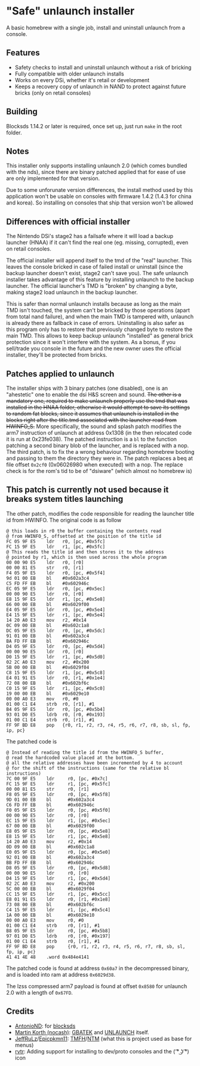 # "Safe" unlaunch installer
A basic homebrew with a single job, install and uninstall unlaunch from a console.

## Features
- Safety checks to install and uninstall unlaunch without a risk of bricking
- Fully compatible with older unlaunch installs
- Works on every DSi, whether it's retail or development
- Keeps a recovery copy of unlaunch in NAND to protect against future bricks
  (only on retail consoles)

## Building
Blocksds 1.14.2 or later is required, once set up, just run `make` in the root folder.

## Notes
This installer only supports installing unlaunch 2.0 (which comes bundled with the nds),
since there are binary patched applied that for ease of use are only implemented for that
version.

Due to some unforunate version differences, the install method used by this
application won't be usable on consoles with firmware 1.4.2 (1.4.3 for china and korea).
So installing on consoles that ship that version won't be allowed

## Differences with official installer
The Nintendo DSi's stage2 has a failsafe where it will load a backup launcher
(HNAA) if it can't find the real one (eg. missing, corrupted), even on retail
consoles.

The official installer will append itself to the tmd of the "real" launcher.
This leaves the console bricked in case of failed install or uninstall (since
the backup launcher doesn't exist, stage2 can't save you).
The safe unlaunch installer takes advantage of this feature by installing
unlaunch to the backup launcher.
The official launcher's TMD is "broken" by changing a byte, making stage2
load unlaunch in the backup launcher. 

This is safer than normal unlaunch installs because as long as the main TMD
isn't touched, the system can't be bricked by those operations (apart from
total nand failure), and when the main TMD is tampered with, unlaunch is
already there as fallback in case of errors.
Uninstalling is also safer as this program only has to restore that
previously changed byte to restore the main TMD.
This allows to keep backup unlaunch "installed" as general brick
protection since it won't interfere with the system. As a bonus, if you
sell/trade you console in the future and the new owner uses the official
installer, they'll be protected from bricks.

## Patches applied to unlaunch
The installer ships with 3 binary patches (one disabled), one is an "ahestetic" one to enable
the dsi H&S screen and sound.
~~The other is a mandatory one, required to make unlaunch properly use the tmd that
was installed in the HNAA folder, otherwise it would attempt to save its settings
to random fat blocks, since it assumes that unlaunch is installed in the blocks right
after the title.tmd associated with the launcher read from HWINFO_S.~~
More specifically, the sound and splash patch modifies the arm7 instruction of unlaunch at
address 0x1308 (in the then relocated code it is run at 0x23fe038). The patched instruction
is a `bl` to the function patching a second binary blob of the launcher, and is replaced with
a nop.
The third patch, is to fix the a wrong behaviour regarding homebrew booting and passing to them
the directory they were in.
The patch replaces a beq at file offset `0x2cf0` (0x06026980 when executed) with a nop.
The replace check is for the rom's tid to be of "dsiware" (which almost no homebrew is)

## This patch is currently not used because it breaks system titles launching
The other patch, modifies the code responsible for reading the launcher title id from HWINFO.
The original code is as follow
```
@ this loads in r0 the buffer containing the contents read
@ from HWINFO_S, offsetted at the position of the title id
FC 05 9F E5    ldr   r0, [pc, #0x5fc]
FC 15 9F E5    ldr   r1, [pc, #0x5fc]
@ This reads the title id and then stores it to the address
@ pointed by r1, which is then used across the whole program
00 00 90 E5    ldr   r0, [r0]
00 00 81 E5    str   r0, [r1]
F4 05 9F E5    ldr   r0, [pc, #0x5f4]
9d 01 00 EB    bl    #0x602a3c4
C5 FD FF EB    bl    #0x602946c
EC 05 9F E5    ldr   r0, [pc, #0x5ec]
00 00 90 E5    ldr   r0, [r0]
E8 15 9F E5    ldr   r1, [pc, #0x5e8]
66 00 00 EB    bl    #0x6029f00
E4 05 9F E5    ldr   r0, [pc, #0x5e4]
E4 15 9F E5    ldr   r1, [pc, #0x5e4]
14 20 A0 E3    mov   r2, #0x14
0C 09 00 EB    bl    #0x602c1a8
DC 05 9F E5    ldr   r0, [pc, #0x5dc]
91 01 00 EB    bl    #0x602a3c4
BA FD FF EB    bl    #0x602946c
D4 05 9F E5    ldr   r0, [pc, #0x5d4]
00 00 90 E5    ldr   r0, [r0]
D0 15 9F E5    ldr   r1, [pc, #0x5d0]
02 2C A0 E3    mov   r2, #0x200
5B 00 00 EB    bl    #0x6029f04
C8 15 9F E5    ldr   r1, [pc, #0x5c8]
E4 01 91 E5    ldr   r0, [r1, #0x1e4]
72 08 00 EB    bl    #0x602bf6c
C0 15 9F E5    ldr   r1, [pc, #0x5c0]
19 00 00 EB    bl    #0x6029e10
00 00 A0 E3    mov   r0, #0
01 00 C1 E4    strb  r0, [r1], #1
B4 05 9F E5    ldr   r0, [pc, #0x5b4]
93 01 D0 E5    ldrb  r0, [r0, #0x193]
01 00 C1 E4    strb  r0, [r1], #1
FF 9F BD E8    pop   {r0, r1, r2, r3, r4, r5, r6, r7, r8, sb, sl, fp, ip, pc}
```
The patched code is
```
@ Instead of reading the title id from the HWINFO_S buffer,
@ read the hardcoded value placed at the bottom.
@ all the relative addresses have been incremented by 4 to account
@ for the shift of the instructions (same for the relative bl instructions)
7C 00 9F E5    ldr     r0, [pc, #0x7c]
FC 15 9F E5    ldr     r1, [pc, #0x5fc]
00 00 81 E5    str     r0, [r1]
F8 05 9F E5    ldr     r0, [pc, #0x5f8]
9D 01 00 EB    bl      #0x602a3c4
C6 FD FF EB    bl      #0x602946c
F0 05 9F E5    ldr     r0, [pc, #0x5f0]
00 00 90 E5    ldr     r0, [r0]
EC 15 9F E5    ldr     r1, [pc, #0x5ec]
67 00 00 EB    bl      #0x6029f00
E8 05 9F E5    ldr     r0, [pc, #0x5e8]
E8 15 9F E5    ldr     r1, [pc, #0x5e8]
14 20 A0 E3    mov     r2, #0x14
0D 09 00 EB    bl      #0x602c1a8
E0 05 9F E5    ldr     r0, [pc, #0x5e0]
92 01 00 EB    bl      #0x602a3c4
BB FD FF EB    bl      #0x602946c
D8 05 9F E5    ldr     r0, [pc, #0x5d8]
00 00 90 E5    ldr     r0, [r0]
D4 15 9F E5    ldr     r1, [pc, #0x5d4]
02 2C A0 E3    mov     r2, #0x200
5C 00 00 EB    bl      #0x6029f04
CC 15 9F E5    ldr     r1, [pc, #0x5cc]
E8 01 91 E5    ldr     r0, [r1, #0x1e8]
73 08 00 EB    bl      #0x602bf6c
C4 15 9F E5    ldr     r1, [pc, #0x5c4]
1A 00 00 EB    bl      #0x6029e10
00 00 A0 E3    mov     r0, #0
01 00 C1 E4    strb    r0, [r1], #1
B8 05 9F E5    ldr     r0, [pc, #0x5b8]
97 01 D0 E5    ldrb    r0, [r0, #0x197]
01 00 C1 E4    strb    r0, [r1], #1
FF 9F BD E8    pop     {r0, r1, r2, r3, r4, r5, r6, r7, r8, sb, sl, fp, ip, pc}
41 41 4E 48    .word 0x484e4141
```
The patched code is found at address `0x60a7` in the decompressed binary, and is loaded into
ram at address `0x6029d38`.

The lzss compressed arm7 payload is found at offset `0x8580` for unlaunch 2.0 with a length of `0x67FD`.

## Credits
- [AntonioND](https://github.com/AntonioND/): for [blocksds](https://blocksds.skylyrac.net/)
- [Martin Korth (nocash)](https://problemkaputt.de):
  [GBATEK](https://problemkaputt.de/gbatek.htm) and [UNLAUNCH](https://problemkaputt.de/unlaunch.htm) itself.
- [JeffRuLz](https://github.com/JeffRuLz)/[Epicpkmn11](https://github.com/Epicpkmn11):
  [TMFH](https://github.com/JeffRuLz/TMFH)/[NTM](https://github.com/Epicpkmn11/NTM)
  (what this is project used as base for menus)
- [rvtr](https://github.com/rvtr):
   Adding support for installing to dev/proto consoles and the ( ͡° ͜ʖ ͡°) icon
